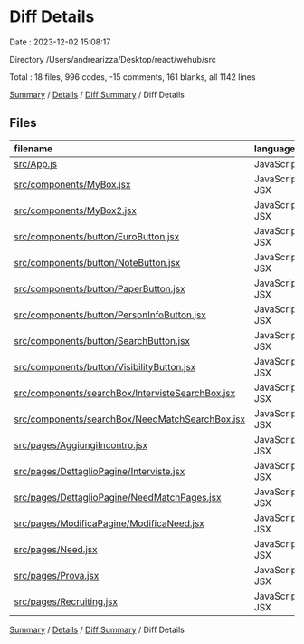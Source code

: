 # Diff Details

Date : 2023-12-02 15:08:17

Directory /Users/andrearizza/Desktop/react/wehub/src

Total : 18 files,  996 codes, -15 comments, 161 blanks, all 1142 lines

[Summary](results.md) / [Details](details.md) / [Diff Summary](diff.md) / Diff Details

## Files
| filename | language | code | comment | blank | total |
| :--- | :--- | ---: | ---: | ---: | ---: |
| [src/App.js](/src/App.js) | JavaScript | 7 | 0 | 0 | 7 |
| [src/components/MyBox.jsx](/src/components/MyBox.jsx) | JavaScript JSX | 7 | 0 | 5 | 12 |
| [src/components/MyBox2.jsx](/src/components/MyBox2.jsx) | JavaScript JSX | 130 | 0 | 6 | 136 |
| [src/components/button/EuroButton.jsx](/src/components/button/EuroButton.jsx) | JavaScript JSX | -4 | 0 | 2 | -2 |
| [src/components/button/NoteButton.jsx](/src/components/button/NoteButton.jsx) | JavaScript JSX | -4 | 0 | 1 | -3 |
| [src/components/button/PaperButton.jsx](/src/components/button/PaperButton.jsx) | JavaScript JSX | -3 | 0 | 5 | 2 |
| [src/components/button/PersonInfoButton.jsx](/src/components/button/PersonInfoButton.jsx) | JavaScript JSX | 5 | 0 | 3 | 8 |
| [src/components/button/SearchButton.jsx](/src/components/button/SearchButton.jsx) | JavaScript JSX | 6 | 0 | 3 | 9 |
| [src/components/button/VisibilityButton.jsx](/src/components/button/VisibilityButton.jsx) | JavaScript JSX | 5 | 0 | 3 | 8 |
| [src/components/searchBox/IntervisteSearchBox.jsx](/src/components/searchBox/IntervisteSearchBox.jsx) | JavaScript JSX | 126 | 4 | 9 | 139 |
| [src/components/searchBox/NeedMatchSearchBox.jsx](/src/components/searchBox/NeedMatchSearchBox.jsx) | JavaScript JSX | 202 | 4 | 15 | 221 |
| [src/pages/AggiungiIncontro.jsx](/src/pages/AggiungiIncontro.jsx) | JavaScript JSX | 45 | 0 | 13 | 58 |
| [src/pages/DettaglioPagine/Interviste.jsx](/src/pages/DettaglioPagine/Interviste.jsx) | JavaScript JSX | 112 | 0 | 28 | 140 |
| [src/pages/DettaglioPagine/NeedMatchPages.jsx](/src/pages/DettaglioPagine/NeedMatchPages.jsx) | JavaScript JSX | 178 | 0 | 45 | 223 |
| [src/pages/ModificaPagine/ModificaNeed.jsx](/src/pages/ModificaPagine/ModificaNeed.jsx) | JavaScript JSX | 42 | 0 | 10 | 52 |
| [src/pages/Need.jsx](/src/pages/Need.jsx) | JavaScript JSX | 46 | -10 | -10 | 26 |
| [src/pages/Prova.jsx](/src/pages/Prova.jsx) | JavaScript JSX | -15 | -1 | 8 | -8 |
| [src/pages/Recruiting.jsx](/src/pages/Recruiting.jsx) | JavaScript JSX | 111 | -12 | 15 | 114 |

[Summary](results.md) / [Details](details.md) / [Diff Summary](diff.md) / Diff Details
